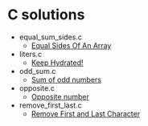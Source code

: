 # C solutions

-   equal_sum_sides.c
    -   [Equal Sides Of An Array](https://www.codewars.com/kata/5679aa472b8f57fb8c000047)
-   liters.c
    -   [Keep Hydrated!](https://www.codewars.com/kata/582cb0224e56e068d800003c)
-   odd_sum.c
    -   [Sum of odd numbers](https://www.codewars.com/kata/55fd2d567d94ac3bc9000064)
-   opposite.c
    -   [Opposite number](https://www.codewars.com/kata/56dec885c54a926dcd001095)
-   remove_first_last.c
    -   [Remove First and Last Character](https://www.codewars.com/kata/56bc28ad5bdaeb48760009b0)
